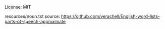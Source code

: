 License: MIT

resources/noun.txt source: https://github.com/verachell/English-word-lists-parts-of-speech-approximate

